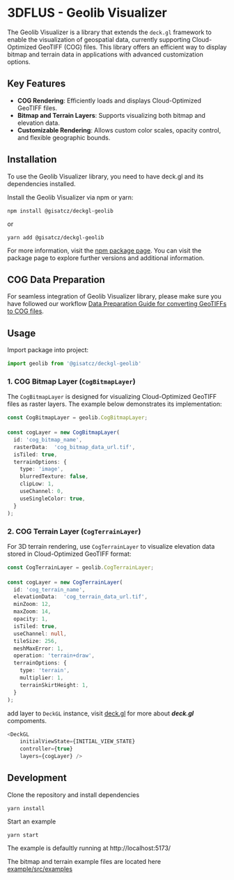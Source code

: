 # 3DFLUS - Geolib Visualizer

The Geolib Visualizer is a library that extends the `deck.gl` framework to enable the visualization of geospatial data, 
currently supporting Cloud-Optimized GeoTIFF (COG) files. This library offers an efficient way to display bitmap and 
terrain data in applications with advanced customization options.

## Key Features

- **COG Rendering**: Efficiently loads and displays Cloud-Optimized GeoTIFF files.
- **Bitmap and Terrain Layers**: Supports visualizing both bitmap and elevation data.
- **Customizable Rendering**: Allows custom color scales, opacity control, and flexible geographic bounds.


[//]: # (It provides an easy and efficient way to render both bitmap and terrain representations of COG datasets using [CogBitmapLayer]&#40;./geoimage/src/cogbitmaplayer/README.md&#41; and [CogTerrainLayer]&#40;./geoimage/src/cogterrainlayer/README.md&#41;, and [GeoImage]&#40;./geoimage/src/geoimage/README.md&#41; and [CogTiles]&#40;./geoimage/src/cogtiles/README.md&#41; libraries)


[//]: # ()
[//]: # (<img src = "/images/ManillaCogHeatmap.png" width = "100%">)

## Installation

To use the Geolib Visualizer library, you need to have deck.gl and its dependencies installed. 

Install the Geolib Visualizer via npm or yarn:

```
npm install @gisatcz/deckgl-geolib
```

or
```
yarn add @gisatcz/deckgl-geolib
```

For more information, visit the [npm package page](https://www.npmjs.com/package/@gisatcz/deckgl-geolib). 
You can visit the package page to explore further versions and additional information.

## COG Data Preparation
For seamless integration of Geolib Visualizer library, please make sure you have followed our workflow [Data Preparation Guide for converting GeoTIFFs to COG files](dataPreparation.md).



## Usage

Import package into project:

```typescript
import geolib from '@gisatcz/deckgl-geolib'
```

### 1. COG Bitmap Layer (`CogBitmapLayer`)

The `CogBitmapLayer` is designed for visualizing Cloud-Optimized GeoTIFF files as raster layers. 
The example below demonstrates its implementation:

```typescript
const CogBitmapLayer = geolib.CogBitmapLayer;

const cogLayer = new CogBitmapLayer(
  id: 'cog_bitmap_name',
  rasterData:  'cog_bitmap_data_url.tif',
  isTiled: true,
  terrainOptions: {
    type: 'image',
    blurredTexture: false,
    clipLow: 1,
    useChannel: 0,
    useSingleColor: true,
  }
);
```
### 2. COG Terrain Layer (`CogTerrainLayer`)

For 3D terrain rendering, use `CogTerrainLayer` to visualize elevation data stored 
in Cloud-Optimized GeoTIFF format:

```typescript
const CogTerrainLayer = geolib.CogTerrainLayer;

const cogLayer = new CogTerrainLayer(
  id: 'cog_terrain_name',
  elevationData:  'cog_terrain_data_url.tif',
  minZoom: 12,
  maxZoom: 14,
  opacity: 1,
  isTiled: true,
  useChannel: null,
  tileSize: 256,
  meshMaxError: 1,
  operation: 'terrain+draw',
  terrainOptions: {
    type: 'terrain',
    multiplier: 1,
    terrainSkirtHeight: 1,
  }
);
```

add layer to `DeckGL` instance, visit [deck.gl](https://deck.gl/docs/get-started/using-with-react) for more about ***deck.gl*** compoments.
```javascript
<DeckGL
    initialViewState={INITIAL_VIEW_STATE}
    controller={true}
    layers={cogLayer} />
```

## Development
Clone the repository and install dependencies
```
yarn install
```
Start an example

```
yarn start
```
The example is defaultly running at http://localhost:5173/

The bitmap and terrain example files are located here [example/src/examples](./example/src/examples)

[//]: # (## Contributions)

[//]: # (Contributions and feedback are welcome! If you encounter any issues or have suggestions for improvements, please feel free to open an issue or submit a pull request.)

[//]: # ()
[//]: # (## License)
